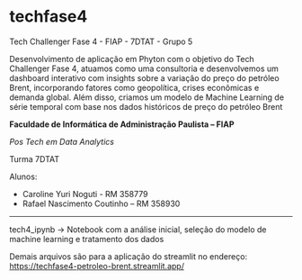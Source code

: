 # techfase4
Tech Challenger Fase 4 - FIAP -  7DTAT - Grupo 5


Desenvolvimento de aplicação em Phyton com o objetivo do Tech Challenger Fase 4, atuamos como uma consultoria e desenvolvemos um dashboard interativo com insights sobre a 
variação do preço do petróleo Brent, incorporando fatores como geopolítica, crises econômicas e demanda global. Além disso, criamos 
um modelo de Machine Learning de série temporal com base nos dados históricos de preço do petróleo Brent


**Faculdade de Informática de Administração Paulista – FIAP**


*Pos Tech em Data Analytics*

Turma 7DTAT

Alunos:

* Caroline Yuri Noguti - RM 358779
* Rafael Nascimento Coutinho – RM 358930

---

tech4_ipynb -> Notebook com a análise inicial, seleção do modelo de machine learning e tratamento dos dados

Demais arquivos são para a aplicação do streamlit no endereço: https://techfase4-petroleo-brent.streamlit.app/
